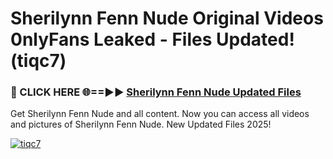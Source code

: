 # Sherilynn Fenn Nude Original Videos 0nlyFans Leaked - Files Updated! (tiqc7)

<h3>🔴 CLICK HERE 🌐==►► <a href="https://tinyurl.com/yc6ubb5a" rel="nofollow">Sherilynn Fenn Nude Updated Files</a></h3>

Get Sherilynn Fenn Nude and all content. Now you can access all videos and pictures of Sherilynn Fenn Nude. New Updated Files 2025!

[![tiqc7](https://i.imgur.com/7eu0CRL.gif)](https://tinyurl.com/yc6ubb5a)
